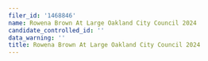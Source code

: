 ```yaml
---
filer_id: '1468846'
name: Rowena Brown At Large Oakland City Council 2024
candidate_controlled_id: ''
data_warning: ''
title: Rowena Brown At Large Oakland City Council 2024
---
```

